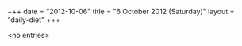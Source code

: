 +++
date = "2012-10-06"
title = "6 October 2012 (Saturday)"
layout = "daily-diet"
+++

\<no entries\>